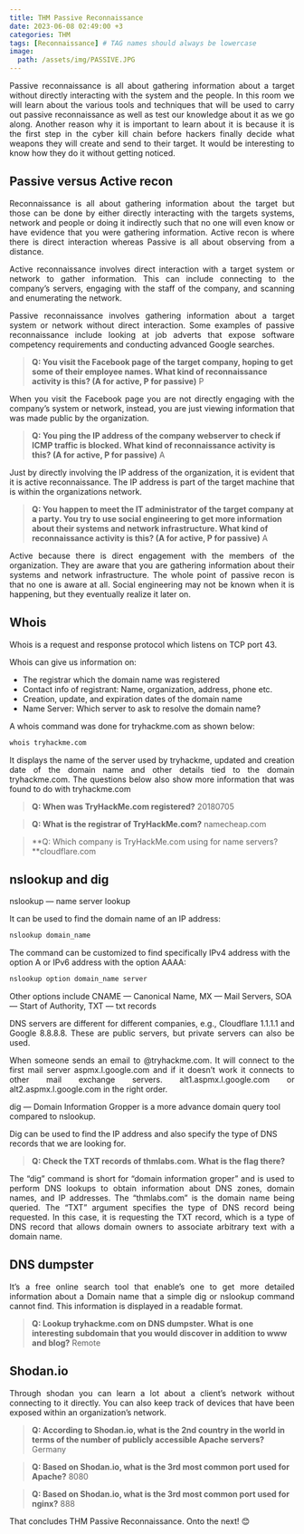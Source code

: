 ```yaml
---
title: THM Passive Reconnaissance
date: 2023-06-08 02:49:00 +3
categories: THM
tags: [Reconnaissance] # TAG names should always be lowercase
image: 
  path: /assets/img/PASSIVE.JPG
---
```

<p style="text-align: justify;">
Passive reconnaissance is all about gathering information about a target without directly interacting with the system and the people. In this room we will learn about the various tools and techniques that will be used to carry out passive reconnaissance as well as test our knowledge about it as we go along. Another reason why it is important to learn about it is because it is the first step in the cyber kill chain before hackers finally decide what weapons they will create and send to their target. It would be interesting to know how they do it without getting noticed.</p>

## Passive versus Active recon
<p style="text-align: justify;">
Reconnaissance is all about gathering information about the target but those can be done by either directly interacting with the targets systems, network and people or doing it indirectly such that no one will even know or have evidence that you were gathering information. Active recon is where there is direct interaction whereas Passive is all about observing from a distance.</p>
<p style="text-align: justify;">
Active reconnaissance involves direct interaction with a target system or network to gather information. This can include connecting to the company’s servers, engaging with the staff of the company, and scanning and enumerating the network.</p>
<p style="text-align: justify;">
Passive reconnaissance involves gathering information about a target system or network without direct interaction. Some examples of passive reconnaissance include looking at job adverts that expose software competency requirements and conducting advanced Google searches.</p>

> **Q: You visit the Facebook page of the target company, hoping to get some of their employee names. What kind of reconnaissance activity is this? (A for active, P for passive)** P
<p style="text-align: justify;">
When you visit the Facebook page you are not directly engaging with the company’s system or network, instead, you are just viewing information that was made public by the organization.</p>

> **Q: You ping the IP address of the company webserver to check if ICMP traffic is blocked. What kind of reconnaissance activity is this? (A for active, P for passive)** A
<p style="text-align: justify;">
Just by directly involving the IP address of the organization, it is evident that it is active reconnaissance. The IP address is part of the target machine that is within the organizations network.</p>

> **Q: You happen to meet the IT administrator of the target company at a party. You try to use social engineering to get more information about their systems and network infrastructure. What kind of reconnaissance activity is this? (A for active, P for passive)** A
<p style="text-align: justify;">
Active because there is direct engagement with the members of the organization. They are aware that you are gathering information about their systems and network infrastructure. The whole point of passive recon is that no one is aware at all. Social engineering may not be known when it is happening, but they eventually realize it later on.</p>

## Whois

Whois is a request and response protocol which listens on TCP port 43.

Whois can give us information on:

- The registrar which the domain name was registered
- Contact info of registrant: Name, organization, address, phone etc.
- Creation, update, and expiration dates of the domain name
- Name Server: Which server to ask to resolve the domain name?

A whois command was done for tryhackme.com as shown below:

````bash
whois tryhackme.com
````
<p style="text-align: justify;">
It displays the name of the server used by tryhackme, updated and creation date of the domain name and other details tied to the domain tryhackme.com. The questions below also show more information that was found to do with tryhackme.com</p>

> **Q: When was TryHackMe.com registered?** 20180705

> **Q: What is the registrar of TryHackMe.com?** namecheap.com

> **Q: Which company is TryHackMe.com using for name servers?**cloudflare.com

## nslookup and dig

nslookup — name server lookup

It can be used to find the domain name of an IP address:

````bash
nslookup domain_name
````

The command can be customized to find specifically IPv4 address with the option A or IPv6 address with the option AAAA:

````bash
nslookup option domain_name server
````

Other options include CNAME — Canonical Name, MX — Mail Servers, SOA — Start of Authority, TXT — txt records
<p style="text-align: justify;">
DNS servers are different for different companies, e.g., Cloudflare 1.1.1.1 and Google 8.8.8.8. These are public servers, but private servers can also be used.</p>
<p style="text-align: justify;">
When someone sends an email to @tryhackme.com. It will connect to the first mail server aspmx.l.google.com and if it doesn’t work it connects to other mail exchange servers. alt1.aspmx.l.google.com or alt2.aspmx.l.google.com in the right order.</p>

dig — Domain Information Gropper is a more advance domain query tool compared to nslookup.

Dig can be used to find the IP address and also specify the type of DNS records that we are looking for.

> **Q: Check the TXT records of thmlabs.com. What is the flag there?**
<p style="text-align: justify;">
The “dig” command is short for “domain information groper” and is used to perform DNS lookups to obtain information about DNS zones, domain names, and IP addresses. The “thmlabs.com” is the domain name being queried. The “TXT” argument specifies the type of DNS record being requested. In this case, it is requesting the TXT record, which is a type of DNS record that allows domain owners to associate arbitrary text with a domain name.</p>

## DNS dumpster
<p style="text-align: justify;">
It’s a free online search tool that enable’s one to get more detailed information about a Domain name that a simple dig or nslookup command cannot find. This information is displayed in a readable format.</p>

> **Q: Lookup tryhackme.com on DNS dumpster. What is one interesting subdomain that you would discover in addition to www and blog?** Remote

## Shodan.io
<p style="text-align: justify;">
Through shodan you can learn a lot about a client’s network without connecting to it directly. You can also keep track of devices that have been exposed within an organization’s network.</p>

> **Q: According to Shodan.io, what is the 2nd country in the world in terms of the number of publicly accessible Apache servers?** Germany

> **Q: Based on Shodan.io, what is the 3rd most common port used for Apache?** 8080

> **Q: Based on Shodan.io, what is the 3rd most common port used for nginx?** 888

That concludes THM Passive Reconnaissance. Onto the next! &#x1F60A;
